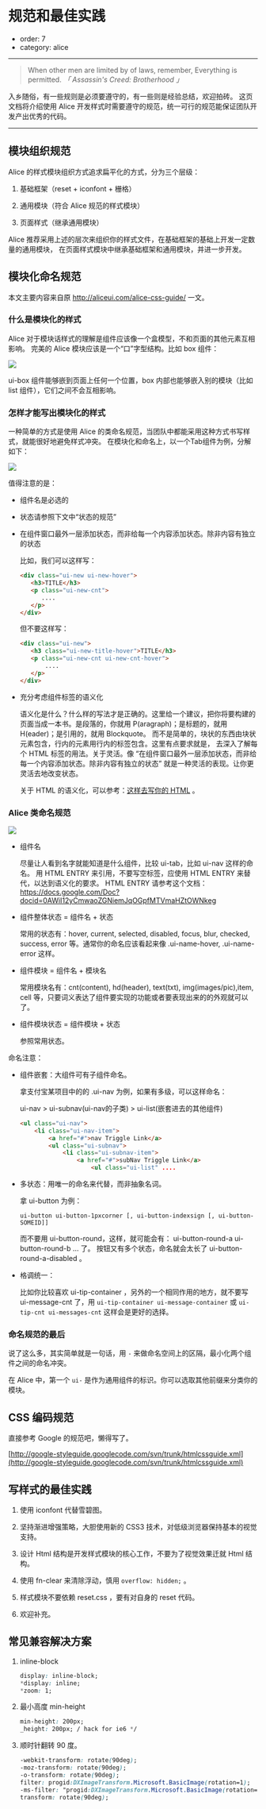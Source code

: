 # 规范和最佳实践

- order: 7
- category: alice

---

> When other men are limited by of laws, remember, Everything is permitted. 
*「 Assassin's Creed: Brotherhood 」*

入乡随俗，有一些规则是必须要遵守的，有一些则是经验总结，欢迎拍砖。
这页文档将介绍使用 Alice 开发样式时需要遵守的规范，统一可行的规范能保证团队开发产出优秀的代码。

---

## 模块组织规范

Alice 的样式模块组织方式追求扁平化的方式，分为三个层级：

1. 基础框架（reset + iconfont + 栅格）

2. 通用模块（符合 Alice 规范的样式模块）

3. 页面样式（继承通用模块）

Alice 推荐采用上述的层次来组织你的样式文件，在基础框架的基础上开发一定数量的通用模块，
在页面样式模块中继承基础框架和通用模块，并进一步开发。

## 模块化命名规范

本文主要内容来自原 http://aliceui.com/alice-css-guide/ 一文。

### 什么是模块化的样式

Alice 对于模块话样式的理解是组件应该像一个盒模型，不和页面的其他元素互相影响。
完美的 Alice 模块应该是一个“口”字型结构。比如 box 组件：

![](https://raw.github.com/slowhost/upload/1362842084975/box.png)

ui-box 组件能够嵌到页面上任何一个位置，box 内部也能够嵌入别的模块（比如 list 组件），它们之间不会互相影响。

### 怎样才能写出模块化的样式

一种简单的方式是使用 Alice 的类命名规范，当团队中都能采用这种方式书写样式，就能很好地避免样式冲突。
在模块化和命名上，以一个Tab组件为例，分解如下：

![](https://raw.github.com/slowhost/upload/1362844273297/222.jpg)

值得注意的是：

- 组件名是必选的
- 状态请参照下文中“状态的规范”
- 在组件窗口最外一层添加状态，而非给每一个内容添加状态。除非内容有独立的状态

    比如，我们可以这样写：

    ```html
    <div class="ui-new ui-new-hover">
       <h3>TITLE</h3>
       <p class="ui-new-cnt">
          ....
       </p>
    </div>
    ```

    但不要这样写：

    ```html
    <div class="ui-new">
       <h3 class="ui-new-title-hover">TITLE</h3>
       <p class="ui-new-cnt ui-new-cnt-hover">
           ....
       </p>
    </div>
    ```


- 充分考虑组件标签的语义化

    语义化是什么？什么样的写法才是正确的。这里给一个建议，把你将要构建的页面当成一本书。是段落的，你就用 P(aragraph)；是标题的，就用 H(eader)；是引用的，就用 Blockquote。
    而不是简单的，块状的东西由块状元素包含，行内的元素用行内的标签包含。这里有点要求就是， 去深入了解每个 HTML 标签的用法。关于灵活。像 “在组件窗口最外一层添加状态，而非给每一个内容添加状态。除非内容有独立的状态” 就是一种灵活的表现。让你更灵活去地改变状态。

    关于 HTML 的语义化，可以参考：[这样去写你的 HTML](http://sofish.de/1688) 。


### Alice 类命名规范

![](http://aliceui.com/images/alice-css-guide/dcbzbj8j_35c92sj7fs_b.png)

- 组件名

    尽量让人看到名字就能知道是什么组件，比较 ui-tab，比如 ui-nav 这样的命名。
    用 HTML ENTRY 来引用，不要写空标签，应使用 HTML ENTRY 来替代，以达到语义化的要求。
    HTML ENTRY 请参考这个文档：https://docs.google.com/Doc?docid=0AWiI12yCmwaoZGNiemJqOGpfMTVmaHZtOWNkeg
    
- 组件整体状态 = 组件名 + 状态

    常用的状态有：hover, current, selected, disabled, focus, blur, checked, success, error 等。通常你的命名应该看起来像 .ui-name-hover, .ui-name-error 这样。
    
- 组件模块 = 组件名 + 模块名

    常用模块名有：cnt(content), hd(header), text(txt), img(images/pic),item, cell 等，只要词义表达了组件要实现的功能或者要表现出来的的外观就可以了。
    
- 组件模块状态 = 组件模块 + 状态

    参照常用状态。

命名注意：
    
- 组件嵌套：大组件可有子组件命名。

    拿支付宝某项目中的的 .ui-nav 为例，如果有多级，可以这样命名：

    ui-nav > ui-subnav(ui-nav的子类) > ui-list(嵌套进去的其他组件)

    ```html
    <ul class="ui-nav">
        <li class="ui-nav-item">
            <a href="#">nav Triggle Link</a>
            <ul class="ui-subnav">
                <li class="ui-subnav-item">
                    <a href="#">subNav Triggle Link</a>
                        <ul class="ui-list" ....
    ```

    
- 多状态：用唯一的命名来代替，而非抽象名词。

    拿 ui-button 为例：

    ```
    ui-button ui-button-1pxcorner [, ui-button-indexsign [, ui-button-SOMEID]]
    ```

    而不要用 ui-button-round，这样，就可能会有： ui-button-round-a ui-button-round-b … 了。
    按钮又有多个状态，命名就会太长了 ui-button-round-a-disabled 。
    
- 格调统一：

    比如你比较喜欢 ui-tip-container ，另外的一个相同作用的地方，就不要写 ui-message-cnt 了，用 `ui-tip-container ui-message-container` 或 `ui-tip-cnt ui-messages-cnt` 这样会是更好的选择。

### 命名规范的最后

说了这么多，其实简单就是一句话，用 `-` 来做命名空间上的区隔，最小化两个组件之间的命名冲突。

在 Alice 中，第一个 `ui-` 是作为通用组件的标识。你可以选取其他前缀来分类你的模块。


## CSS 编码规范

直接参考 Google 的规范吧，懒得写了。

[http://google-styleguide.googlecode.com/svn/trunk/htmlcssguide.xml](http://google-styleguide.googlecode.com/svn/trunk/htmlcssguide.xml)

## 写样式的最佳实践

1. 使用 iconfont 代替雪碧图。

2. 坚持渐进增强策略，大胆使用新的 CSS3 技术，对低级浏览器保持基本的视觉支持。

3. 设计 Html 结构是开发样式模块的核心工作，不要为了视觉效果迁就 Html 结构。

4. 使用 fn-clear 来清除浮动，慎用 `overflow: hidden;` 。

5. 样式模块不要依赖 reset.css ，要有对自身的 reset 代码。

6. 欢迎补充。


## 常见兼容解决方案

1. inline-block

    ```css
    display: inline-block;
    *display: inline;
    *zoom: 1;
    ```

2. 最小高度 min-height

    ```css
    min-height: 200px;
    _height: 200px; / hack for ie6 */
    ```

3. 顺时针翻转 90 度。

    ```css
    -webkit-transform: rotate(90deg);
    -moz-transform: rotate(90deg);
    -o-transform: rotate(90deg);
    filter: progid:DXImageTransform.Microsoft.BasicImage(rotation=1);
    -ms-filter: "progid:DXImageTransform.Microsoft.BasicImage(rotation=1)";
    transform: rotate(90deg);
    ```
